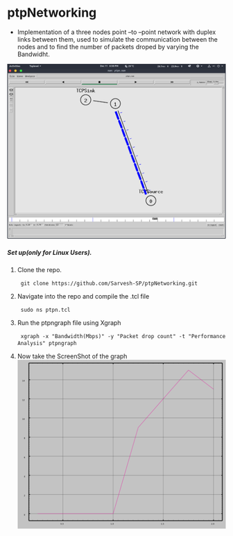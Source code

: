 # ptpNetworking
* Implementation of a three nodes point –to –point network with duplex links between them, used to simulate the communication between the nodes and to find the number of packets droped by varying the Bandwidht.

![alt tag](https://github.com/Sarvesh-SP/ptpNetworking/blob/master/ptpn_nam.png)

##### Set up(only for Linux Users).
1. Clone the repo.

        git clone https://github.com/Sarvesh-SP/ptpNetworking.git

2. Navigate into the repo and compile the .tcl file

        sudo ns ptpn.tcl
        

3. Run the ptpngraph file using Xgraph

        xgraph -x "Bandwidth(Mbps)" -y "Packet drop count" -t "Performance Analysis" ptpngraph
   
4. Now take the ScreenShot of the graph
![alt tag](https://github.com/Sarvesh-SP/ptpNetworking/blob/master/ptpngraph.png)
